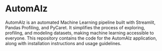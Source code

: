 # AutomAIz
AutomAIz is an automated Machine Learning pipeline built with Streamlit, Pandas Profiling, and PyCaret. It simplifies the process of exploring, profiling, and modeling datasets, making machine learning accessible to everyone. This repository contains the code for the AutomAIz application, along with installation instructions and usage guidelines.
